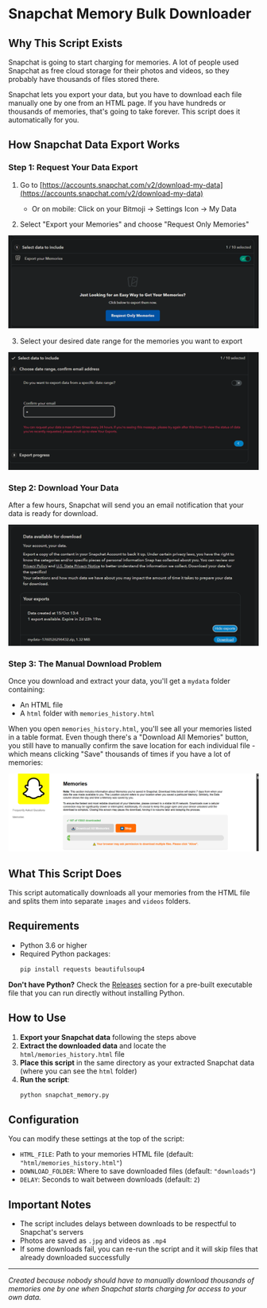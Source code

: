 # Snapchat Memory Bulk Downloader

## Why This Script Exists

Snapchat is going to start charging for memories. A lot of people used Snapchat as free cloud storage for their photos and videos, so they probably have thousands of files stored there.

Snapchat lets you export your data, but you have to download each file manually one by one from an HTML page. If you have hundreds or thousands of memories, that's going to take forever. This script does it automatically for you.

## How Snapchat Data Export Works

### Step 1: Request Your Data Export

1. Go to [https://accounts.snapchat.com/v2/download-my-data](https://accounts.snapchat.com/v2/download-my-data)
   - Or on mobile: Click on your Bitmoji → Settings Icon → My Data

2. Select "Export your Memories" and choose "Request Only Memories"

![Memory Export Selection](assets/memory-only.png)

3. Select your desired date range for the memories you want to export

![Date Range Selection](assets/date-range.png)

### Step 2: Download Your Data

After a few hours, Snapchat will send you an email notification that your data is ready for download.

![Data Download Email](assets/data-download.png)

### Step 3: The Manual Download Problem

Once you download and extract your data, you'll get a `mydata` folder containing:
- An HTML file
- A `html` folder with `memories_history.html`

When you open `memories_history.html`, you'll see all your memories listed in a table format. Even though there's a "Download All Memories" button, you still have to manually confirm the save location for each individual file - which means clicking "Save" thousands of times if you have a lot of memories:

![Manual Download Interface](assets/manual-download.png)


## What This Script Does

This script automatically downloads all your memories from the HTML file and splits them into separate `images` and `videos` folders.

## Requirements

- Python 3.6 or higher
- Required Python packages:
  ```bash
  pip install requests beautifulsoup4
  ```

**Don't have Python?** Check the [Releases](https://github.com/anditv21/snapchat-memory-export/releases/tag/Release) section for a pre-built executable file that you can run directly without installing Python.

## How to Use

1. **Export your Snapchat data** following the steps above
2. **Extract the downloaded data** and locate the `html/memories_history.html` file
3. **Place this script** in the same directory as your extracted Snapchat data (where you can see the `html` folder)
4. **Run the script**:
   ```bash
   python snapchat_memory.py
   ```



## Configuration

You can modify these settings at the top of the script:

- `HTML_FILE`: Path to your memories HTML file (default: `"html/memories_history.html"`)
- `DOWNLOAD_FOLDER`: Where to save downloaded files (default: `"downloads"`)
- `DELAY`: Seconds to wait between downloads (default: `2`)

## Important Notes

- The script includes delays between downloads to be respectful to Snapchat's servers
- Photos are saved as `.jpg` and videos as `.mp4`
- If some downloads fail, you can re-run the script and it will skip files that already downloaded successfully

---

*Created because nobody should have to manually download thousands of memories one by one when Snapchat starts charging for access to your own data.*
